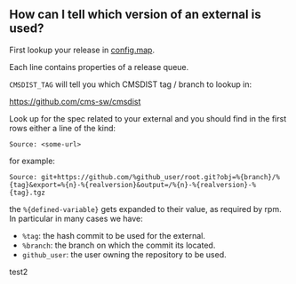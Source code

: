 ## How can I tell which version of an external is used?

First lookup your release in [config.map](https://github.com/cms-sw/cms-bot/blob/master/config.map).

Each line contains properties of a release queue.

`CMSDIST_TAG` will tell you which CMSDIST tag / branch to lookup in:

<https://github.com/cms-sw/cmsdist>

Look up for the spec related to your external and you should find in the first
rows either a line of the kind:

    Source: <some-url>

for example:

    Source: git+https://github.com/%github_user/root.git?obj=%{branch}/%{tag}&export=%{n}-%{realversion}&output=/%{n}-%{realversion}-%{tag}.tgz

the `%{defined-variable}` gets expanded to their value, as required by rpm. In particular in many cases we have:

- `%tag`: the hash commit to be used for the external.
- `%branch`: the branch on which the commit its located.
- `github_user`: the user owning the repository to be used.

test2

